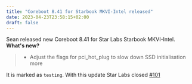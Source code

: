 ```yaml
---
title: "Coreboot 8.41 for Starbook MKVI-Intel released"
date: 2023-04-23T23:58:15+02:00
draft: false
---
```


Sean released new Coreboot 8.41 for Star Labs Starbook MKVI-Intel. **What's new?**

> - Adjust the flags for pci_hot_plug to slow down SSD initialisation more

It is marked as `testing`. With this update Star Labs closed [#101](https://github.com/StarLabsLtd/firmware/issues/101)



